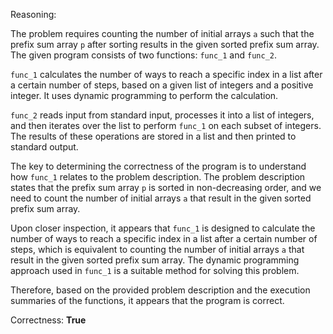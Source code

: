 Reasoning:

The problem requires counting the number of initial arrays `a` such that the prefix sum array `p` after sorting results in the given sorted prefix sum array. The given program consists of two functions: `func_1` and `func_2`.

`func_1` calculates the number of ways to reach a specific index in a list after a certain number of steps, based on a given list of integers and a positive integer. It uses dynamic programming to perform the calculation.

`func_2` reads input from standard input, processes it into a list of integers, and then iterates over the list to perform `func_1` on each subset of integers. The results of these operations are stored in a list and then printed to standard output.

The key to determining the correctness of the program is to understand how `func_1` relates to the problem description. The problem description states that the prefix sum array `p` is sorted in non-decreasing order, and we need to count the number of initial arrays `a` that result in the given sorted prefix sum array.

Upon closer inspection, it appears that `func_1` is designed to calculate the number of ways to reach a specific index in a list after a certain number of steps, which is equivalent to counting the number of initial arrays `a` that result in the given sorted prefix sum array. The dynamic programming approach used in `func_1` is a suitable method for solving this problem.

Therefore, based on the provided problem description and the execution summaries of the functions, it appears that the program is correct.

Correctness: **True**